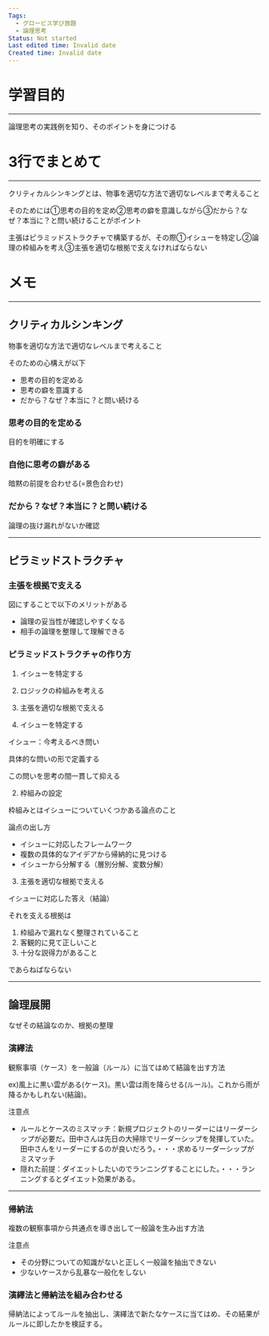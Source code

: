 ```yaml
---
Tags:
  - グロービス学び放題
  - 論理思考
Status: Not started
Last edited time: Invalid date
Created time: Invalid date
---
```

# 学習目的

---

論理思考の実践例を知り、そのポイントを身につける

# 3行でまとめて

---

クリティカルシンキングとは、物事を適切な方法で適切なレベルまで考えること

そのためには①思考の目的を定め②思考の癖を意識しながら③だから？なぜ？本当に？と問い続けることがポイント

主張はピラミッドストラクチャで構築するが、その際①イシューを特定し②論理の枠組みを考え③主張を適切な根拠で支えなければならない

# メモ

---

## クリティカルシンキング

物事を適切な方法で適切なレベルまで考えること

そのための心構えが以下

- 思考の目的を定める
- 思考の癖を意識する
- だから？なぜ？本当に？と問い続ける

### 思考の目的を定める

目的を明確にする

### 自他に思考の癖がある

暗黙の前提を合わせる(=景色合わせ)

### だから？なぜ？本当に？と問い続ける

論理の抜け漏れがないか確認

---

## ピラミッドストラクチャ

### 主張を根拠で支える

図にすることで以下のメリットがある

- 論理の妥当性が確認しやすくなる
- 相手の論理を整理して理解できる

  

### ピラミッドストラクチャの作り方

1. イシューを特定する
2. ロジックの枠組みを考える
3. 主張を適切な根拠で支える

  

1. イシューを特定する

イシュー：今考えるべき問い

具体的な問いの形で定義する

この問いを思考の間一貫して抑える

  

2. 枠組みの設定

枠組みとはイシューについていくつかある論点のこと

論点の出し方

- イシューに対応したフレームワーク
- 複数の具体的なアイデアから帰納的に見つける
- イシューから分解する（層別分解、変数分解）

  

3. 主張を適切な根拠で支える

イシューに対応した答え（結論）

それを支える根拠は

1. 枠組みで漏れなく整理されていること
2. 客観的に見て正しいこと
3. 十分な説得力があること

であらねばならない

  

---

## 論理展開

なぜその結論なのか、根拠の整理

### 演繹法

観察事項（ケース）を一般論（ルール）に当てはめて結論を出す方法

ex)風上に黒い雲がある(ケース)。黒い雲は雨を降らせる(ルール)。これから雨が降るかもしれない(結論)。

注意点

- ルールとケースのミスマッチ：新規プロジェクトのリーダーにはリーダーシップが必要だ。田中さんは先日の大掃除でリーダーシップを発揮していた。田中さんをリーダーにするのが良いだろう。・・・求めるリーダーシップがミスマッチ
- 隠れた前提：ダイエットしたいのでランニングすることにした。・・・ランニングするとダイエット効果がある。

---

### 帰納法

複数の観察事項から共通点を導き出して一般論を生み出す方法

注意点

- その分野についての知識がないと正しく一般論を抽出できない
- 少ないケースから乱暴な一般化をしない

  

### 演繹法と帰納法を組み合わせる

帰納法によってルールを抽出し、演繹法で新たなケースに当てはめ、その結果がルールに即したかを検証する。